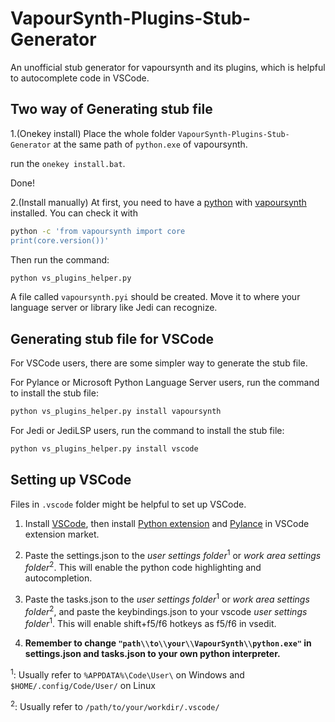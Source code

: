 # VapourSynth-Plugins-Stub-Generator
An unofficial stub generator for vapoursynth and its plugins, which is helpful to autocomplete code in VSCode.

## Two way of Generating stub file
1.(Onekey install) Place the whole folder `VapourSynth-Plugins-Stub-Generator` at the same path of `python.exe` of vapoursynth.

run the `onekey install.bat`.

Done! 

2.(Install manually) At first, you need to have a [python](https://www.python.org/) with [vapoursynth](https://www.vapoursynth.com/) installed. You can check it with
```bash
python -c 'from vapoursynth import core
print(core.version())'
```

Then run the command:
```bash
python vs_plugins_helper.py
```

A file called `vapoursynth.pyi` should be created. Move it to where your language server or library like Jedi can recognize.

## Generating stub file for VSCode

For VSCode users, there are some simpler way to generate the stub file.

For Pylance or Microsoft Python Language Server users, run the command to install the stub file:
```bash
python vs_plugins_helper.py install vapoursynth
```

For Jedi or JediLSP users, run the command to install the stub file:
```bash
python vs_plugins_helper.py install vscode
```

## Setting up VSCode

Files in `.vscode` folder might be helpful to set up VSCode.

1. Install [VSCode](https://code.visualstudio.com/), then install [Python extension](https://marketplace.visualstudio.com/items?itemName=ms-python.python) and [Pylance](https://marketplace.visualstudio.com/items?itemName=ms-python.vscode-pylance) in VSCode extension market.

2. Paste the settings.json to the *user settings folder*<sup>1</sup> or *work area settings folder*<sup>2</sup>. This will enable the python code highlighting and autocompletion.

3. Paste the tasks.json to the *user settings folder*<sup>1</sup> or *work area settings folder*<sup>2</sup>, and paste the keybindings.json to your vscode *user settings folder*<sup>1</sup>. This will enable shift+f5/f6 hotkeys as f5/f6 in vsedit.

4. **Remember to change `"path\\to\\your\\VapourSynth\\python.exe"` in settings.json and tasks.json to your own python interpreter.**

<sup>1</sup>: Usually refer to `%APPDATA%\Code\User\` on Windows and `$HOME/.config/Code/User/` on Linux

<sup>2</sup>: Usually refer to `/path/to/your/workdir/.vscode/`

